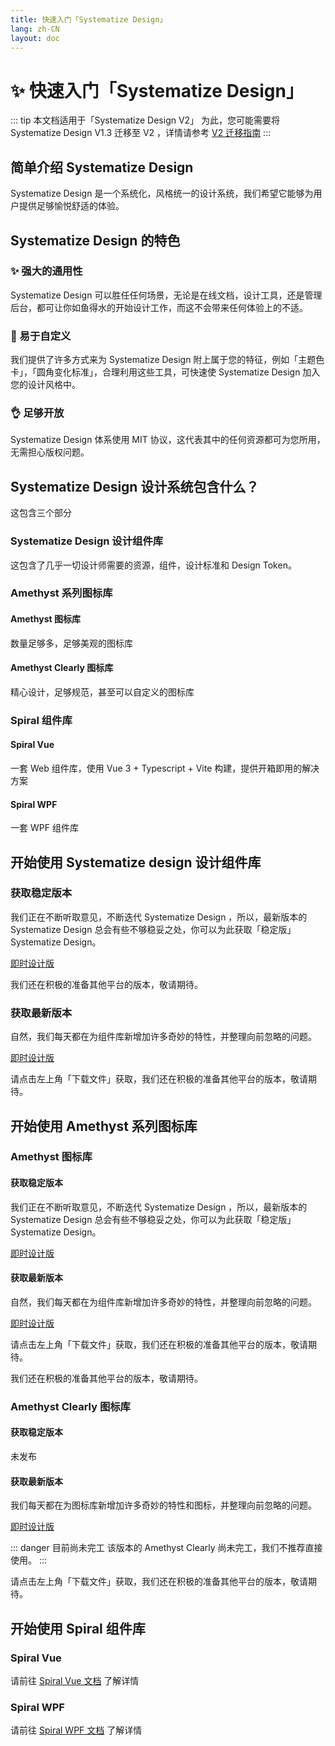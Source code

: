 ```yaml
---
title: 快速入门「Systematize Design」
lang: zh-CN
layout: doc
---
```


# ✨ 快速入门「Systematize Design」

::: tip 本文档适用于「Systematize Design V2」
为此，您可能需要将 Systematize Design V1.3 迁移至 V2 ，详情请参考 [V2 迁移指南](../Sysd/updatetov2.md)
:::
## 简单介绍 Systematize Design
Systematize Design 是一个系统化，风格统一的设计系统，我们希望它能够为用户提供足够愉悦舒适的体验。
## Systematize Design 的特色
### ✨ 强大的通用性
Systematize Design 可以胜任任何场景，无论是在线文档，设计工具，还是管理后台，都可让你如鱼得水的开始设计工作，而这不会带来任何体验上的不适。
### 🔑 易于自定义
我们提供了许多方式来为 Systematize Design 附上属于您的特征，例如「主题色卡」，「圆角变化标准」，合理利用这些工具，可快速使 Systematize Design 加入您的设计风格中。
### 👌 足够开放
Systematize Design 体系使用 MIT 协议，这代表其中的任何资源都可为您所用，无需担心版权问题。
## Systematize Design 设计系统包含什么？
这包含三个部分
### Systematize Design 设计组件库
这包含了几乎一切设计师需要的资源，组件，设计标准和 Design Token。
### Amethyst 系列图标库
#### Amethyst 图标库
数量足够多，足够美观的图标库
#### Amethyst Clearly 图标库
精心设计，足够规范，甚至可以自定义的图标库
### Spiral 组件库
#### Spiral Vue
一套 Web 组件库，使用 Vue 3 + Typescript + Vite 构建，提供开箱即用的解决方案
#### Spiral WPF
一套 WPF 组件库
## 开始使用 Systematize design 设计组件库
### 获取稳定版本
我们正在不断听取意见，不断迭代 Systematize Design ，所以，最新版本的 Systematize Design 总会有些不够稳妥之处，你可以为此获取「稳定版」Systematize Design。

[即时设计版](https://js.design/resourceDetails?id=62468fd1337111276574f554)

我们还在积极的准备其他平台的版本，敬请期待。
### 获取最新版本
自然，我们每天都在为组件库新增加许多奇妙的特性，并整理向前忽略的问题。

[即时设计版](https://js.design/f/taEzz-?p=lA8pEnULgM)

请点击左上角「下载文件」获取，我们还在积极的准备其他平台的版本，敬请期待。
## 开始使用 Amethyst 系列图标库
### Amethyst 图标库
#### 获取稳定版本
我们正在不断听取意见，不断迭代 Systematize Design ，所以，最新版本的 Systematize Design 总会有些不够稳妥之处，你可以为此获取「稳定版」Systematize Design。

[即时设计版](https://js.design/resourceDetails?id=62468fd1337111276574f554)

#### 获取最新版本
自然，我们每天都在为组件库新增加许多奇妙的特性，并整理向前忽略的问题。

[即时设计版](https://js.design/f/taEzz-?p=lA8pEnULgM)

请点击左上角「下载文件」获取，我们还在积极的准备其他平台的版本，敬请期待。

我们还在积极的准备其他平台的版本，敬请期待。
### Amethyst Clearly 图标库
#### 获取稳定版本

未发布

#### 获取最新版本
我们每天都在为图标库新增加许多奇妙的特性和图标，并整理向前忽略的问题。

[即时设计版](https://js.design/f/Wu5kx7)

::: danger 目前尚未完工
该版本的 Amethyst Clearly 尚未完工，我们不推荐直接使用。
:::

请点击左上角「下载文件」获取，我们还在积极的准备其他平台的版本，敬请期待。

## 开始使用 Spiral 组件库
### Spiral Vue
请前往 [Spiral Vue 文档](../Sp-vue/start.md) 了解详情
### Spiral WPF
请前往 [Spiral WPF 文档](../Sp-wpf/start.md) 了解详情
